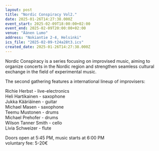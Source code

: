 ```yaml
---
layout: post
title: "Nordic Conspiracy Vol2."
date: 2025-01-26T14:27:38.000Z
event_start: 2025-02-09T18:00:00+02:00
event_end: 2025-02-09T20:00:00+02:00
venue: "Äänen Lumo"
address: "Nokiantie 2-4, Helsinki"
ics_file: "2025-02-09-t24a28t3.ics"
created_date: 2025-01-26T14:27:38.000Z
---
```


Nordic Conspiracy is a series focusing on improvised music, aiming to organize concerts in the Nordic region and strengthen seamless cultural exchange in the field of experimental music.  
  
The second gathering features a international lineup of improvisers:  
  
Richie Herbst - live-electronics  
Heli Hartikainen - saxophone  
Jukka Kääriäinen - guitar  
Michael Masen - saxophone  
Teemu Mustonen - drums  
Michael Prehofer - drums  
Wilson Tanner Smith - cello  
Livia Schweizer - flute  
  
Doors open at 5:45 PM, music starts at 6:00 PM  
voluntary fee: 5-20€
